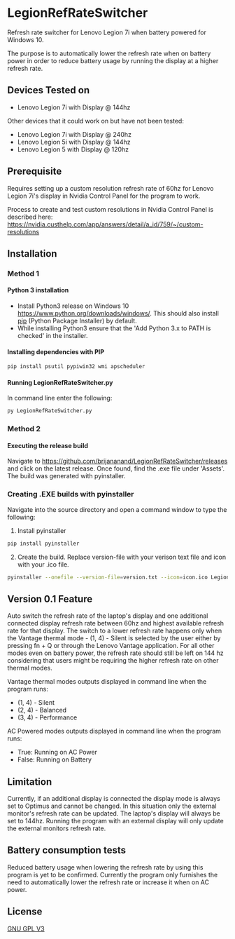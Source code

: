 # LegionRefRateSwitcher
Refresh rate switcher for Lenovo Legion 7i when battery powered for Windows 10. 

The purpose is to automatically lower the refresh rate when on battery power in order to reduce battery usage by running the display at a higher refresh rate.

## Devices Tested on

- Lenovo Legion 7i with Display @ 144hz

Other devices that it could work on but have not been tested:
- Lenovo Legion 7i with Display @ 240hz
- Lenovo Legion 5i with Display @ 144hz
- Lenovo Legion 5 with Display @ 120hz

## Prerequisite

Requires setting up a custom resolution refresh rate of 60hz for Lenovo Legion 7i's display in Nvidia Control Panel for the program to work.

Process to create and test custom resolutions in Nvidia Control Panel is described here: https://nvidia.custhelp.com/app/answers/detail/a_id/759/~/custom-resolutions

## Installation

### Method 1
#### Python 3 installation
- Install Python3 release on Windows 10 https://www.python.org/downloads/windows/. This should also install [pip](https://pip.pypa.io/en/stable/) (Python Package Installer) by default. 
- While installing Python3 ensure that the 'Add Python 3.x to PATH is checked' in the installer.

#### Installing dependencies with PIP

```bash
pip install psutil pypiwin32 wmi apscheduler
```

#### Running LegionRefRateSwitcher.py

In command line enter the following:

```bash
py LegionRefRateSwitcher.py
```

### Method 2
#### Executing the release build

Navigate to https://github.com/brijananand/LegionRefRateSwitcher/releases and click on the latest release. Once found, find the .exe file under 'Assets'. The build was generated with pyinstaller. 

### Creating .EXE builds with pyinstaller

Navigate into the source directory and open a command window to type the following:

1) Install pyinstaller
```bash
pip install pyinstaller
```

2) Create the build. Replace version-file with your verison text file and icon with your .ico file. 

```bash
pyinstaller --onefile --version-file=version.txt --icon=icon.ico LegionRefRateSwitcher.py
```

## Version 0.1 Feature 

Auto switch the refresh rate of the laptop's display and one additional connected display refresh rate between 60hz and highest available refresh rate for that display. The switch to a lower refresh rate happens only when the Vantage thermal mode - (1, 4) - Silent is selected by the user either by pressing fn + Q or through the Lenovo Vantage application. For all other modes even on battery power, the refresh rate should still be left on 144 hz considering that users might be requiring the higher refresh rate on other thermal modes.

Vantage thermal modes outputs displayed in command line when the program runs:
- (1, 4) - Silent 
- (2, 4) - Balanced
- (3, 4) - Performance

AC Powered modes outputs displayed in command line when the program runs:
- True: Running on AC Power
- False: Running on Battery

## Limitation
Currently, if an additional display is connected the display mode is always set to Optimus and cannot be changed. In this situation only the external monitor's refresh rate can be updated. The laptop's display will always be set to 144hz. Running the program with an external display will only update the external monitors refresh rate.

## Battery consumption tests

Reduced battery usage when lowering the refresh rate by using this program is yet to be confirmed. Currently the program only furnishes the need to automatically lower the refresh rate or increase it when on AC power. 

## License

[GNU GPL V3](https://github.com/brijananand/LegionRefRateSwitcher/blob/master/LICENSE)
